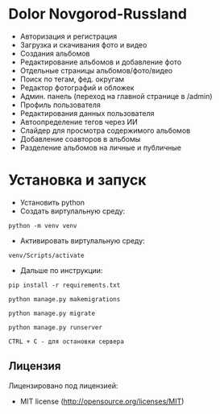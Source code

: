 # Dolor Novgorod-Russland

- Авторизация и регистрация
- Загрузка и скачивания фото и видео
- Создания альбомов 
- Редактирование альбомов и добавление фото
- Отдельные страницы альбомов/фото/видео
- Поиск по тегам, фед. округам
- Редактор фотографий и обложек
- Админ. панель (переход на главной странице в /admin)
- Профиль пользователя
- Редактирования данных пользователя
- Автоопределение тегов через ИИ
- Слайдер для просмотра содержимого альбомов
- Добавление соавторов в альбомы
- Разделение альбомов на личные и публичные

# Установка и запуск
- Установить python
- Создать виртулальную среду:
```
python -m venv venv
```
- Активировать виртулальную среду:
```
venv/Scripts/activate
```
- Дальше по инструкции:
```
pip install -r requirements.txt
```
```
python manage.py makemigrations
```
```
python manage.py migrate
```
```
python manage.py runserver
```
```
CTRL + C - для остановки сервера
```

## Лицензия

Лицензировано под лицензией:

* MIT license (http://opensource.org/licenses/MIT)
